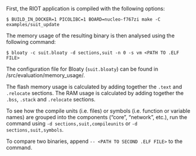 First, the RIOT application is compiled with the following options:

```
$ BUILD_IN_DOCKER=1 PICOLIBC=1 BOARD=nucleo-f767zi make -C examples/suit_update
```

The memory usage of the resulting binary is then analysed using the following command: 

```
$ bloaty -c suit.bloaty -d sections,suit -n 0 -s vm <PATH TO .ELF FILE>
```

The configuration file for Bloaty (`suit.bloaty`) can be found in /src/evaluation/memory_usage/.

The flash memory usage is calculated by adding together the `.text` and `.relocate` sections.
The RAM usage is calculated by adding together the `.bss`, `.stack` and `.relocate` sections.

To see how the compile units (i.e. files) or symbols (i.e. function or variable names) are grouped into the components (“core”, “network”, etc.), run the command using `-d sections,suit,compileunits` or `-d sections,suit,symbols`.

To compare two binaries, append `-- <PATH TO SECOND .ELF FILE>` to the command.
